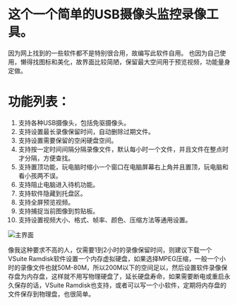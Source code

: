 # 这个一个简单的USB摄像头监控录像工具。

因为网上找到的一些软件都不是特别很合用，故编写此软件自用。
也因为自己使用，懒得找图标和美化，故界面比较简陋，保留最大空间用于预览视频，功能量身定做。

# 功能列表：
1. 支持各种USB摄像头，包括免驱摄像头。
2. 支持设置最长录像保留时间，自动删除过期文件。
3. 支持设置需要保留的空闲硬盘空间。
4. 支持按一定时间间隔分隔录像文件，默认每小时一个文件，并且文件在整点时才分隔，方便查找。
5. 支持置顶功能，玩电脑时缩小一个窗口在电脑屏幕右上角并且置顶，玩电脑和看小孩两不误。
6. 支持阻止电脑进入待机功能。
7. 支持软件隐藏到托盘区。
8. 支持全屏预览视频。
9. 支持捕捉当前图像到剪贴板。
10. 支持设置视频大小、格式、帧率、颜色、压缩方法等通用设置。

![主界面](https://raw.githubusercontent.com/cdhigh/ArrozDVR/master/res/scr.png)

像我这种要求不高的人，仅需要1到2小时的录像保留时间，则建议下载一个VSuite Ramdisk软件设置一个内存虚拟硬盘，如果选择MPEG压缩，一般一个小时的录像文件也就50M-80M，所以200M以下的空间足以，然后设置软件录像保存盘为内存盘，这样就不用写物理硬盘了，延长硬盘寿命，如果需要断电或重启永久保存的话，VSuite Ramdisk也支持，或者可以写一个小软件，定期将内存盘的文件保存到物理盘，也很简单。
